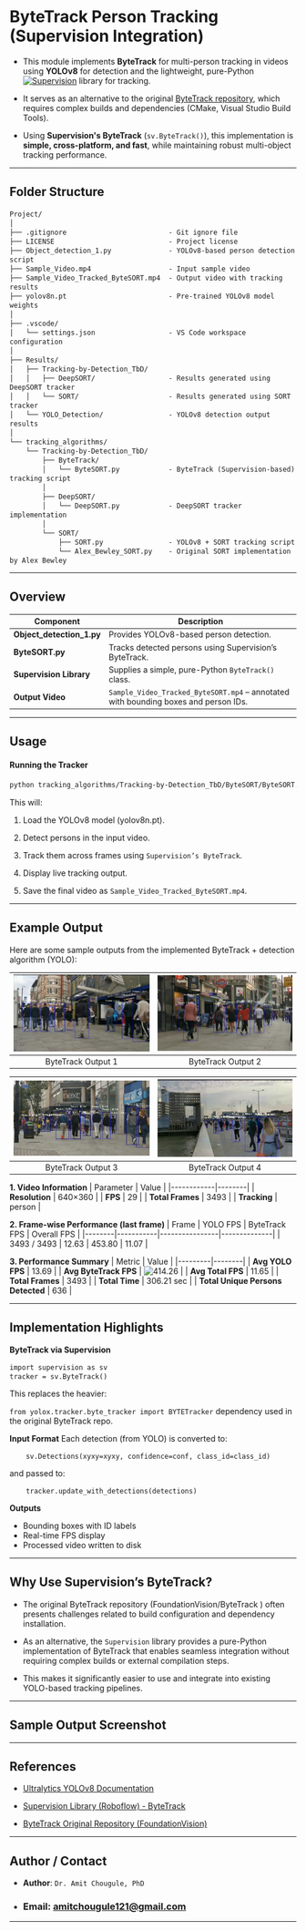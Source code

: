 # ByteTrack Person Tracking (Supervision Integration)

- This module implements **ByteTrack** for multi-person tracking in videos using **YOLOv8** for detection and the lightweight, pure-Python [![Supervision](https://img.shields.io/badge/Supervision-yellow)](https://supervision.roboflow.com/) library for tracking.


- It serves as an alternative to the original [ByteTrack repository](https://github.com/FoundationVision/ByteTrack.git), which requires complex builds and dependencies (CMake, Visual Studio Build Tools).  

- Using **Supervision's ByteTrack** (`sv.ByteTrack()`), this implementation is **simple, cross-platform, and fast**, while maintaining robust multi-object tracking performance.

---

## Folder Structure
```
Project/
│
├── .gitignore                         - Git ignore file
├── LICENSE                            - Project license
├── Object_detection_1.py              - YOLOv8-based person detection script
├── Sample_Video.mp4                   - Input sample video
├── Sample_Video_Tracked_ByteSORT.mp4  - Output video with tracking results
├── yolov8n.pt                         - Pre-trained YOLOv8 model weights
│
├── .vscode/
│   └── settings.json                  - VS Code workspace configuration
│
├── Results/
│   ├── Tracking-by-Detection_TbD/
│   │   ├── DeepSORT/                  - Results generated using DeepSORT tracker
│   │   └── SORT/                      - Results generated using SORT tracker
│   └── YOLO_Detection/                - YOLOv8 detection output results
│
└── tracking_algorithms/
    └── Tracking-by-Detection_TbD/
        ├── ByteTrack/
        │   └── ByteSORT.py            - ByteTrack (Supervision-based) tracking script
        │
        ├── DeepSORT/
        │   └── DeepSORT.py            - DeepSORT tracker implementation
        │
        └── SORT/
            ├── SORT.py                - YOLOv8 + SORT tracking script
            └── Alex_Bewley_SORT.py    - Original SORT implementation by Alex Bewley
```

---

## Overview

| Component | Description |
|------------|--------------|
| **Object_detection_1.py** | Provides YOLOv8-based person detection. |
| **ByteSORT.py** | Tracks detected persons using Supervision’s ByteTrack. |
| **Supervision Library** | Supplies a simple, pure-Python `ByteTrack()` class. |
| **Output Video** | `Sample_Video_Tracked_ByteSORT.mp4` – annotated with bounding boxes and person IDs. |

---
## Usage

#### Running the Tracker

```bash
python tracking_algorithms/Tracking-by-Detection_TbD/ByteSORT/ByteSORT.py
```

This will:

1. Load the YOLOv8 model (yolov8n.pt).

2. Detect persons in the input video.

3. Track them across frames using `Supervision’s ByteTrack`.

4. Display live tracking output.

5. Save the final video as `Sample_Video_Tracked_ByteSORT.mp4`.

--- 

## Example Output

Here are some sample outputs from the implemented ByteTrack + detection algorithm (YOLO):

| ![ByteTrack Sample Output 1](../../../Results/Tracking-by-Detection_TbD/ByteTrack/ByteTrack_1.jpg) | ![ByteTrack Sample Output 2](../../../Results/Tracking-by-Detection_TbD/ByteTrack/ByteTrack_2.jpg) |
|:---------------------------------:|:---------------------------------:|
| ByteTrack Output 1 | ByteTrack Output 2 |

| ![ByteTrack Sample Output 3](../../../Results/Tracking-by-Detection_TbD/ByteTrack/ByteTrack_3.jpg) | ![SORT Sample Output 4](../../../Results/Tracking-by-Detection_TbD/ByteTrack/ByteTrack_4.jpg) |
|:---------------------------------:|:---------------------------------:|
| ByteTrack Output 3 | ByteTrack Output 4 |


**1. Video Information**
| Parameter | Value |
|------------|--------|
| **Resolution** | 640×360 |
| **FPS** | 29 |
| **Total Frames** | 3493 |
| **Tracking** | person |

**2. Frame-wise Performance (last frame)**
| Frame | YOLO FPS | ByteTrack FPS | Overall FPS |
|--------|-----------|----------------|--------------|
| 3493 / 3493 | 12.63 | 453.80 | 11.07 |

**3. Performance Summary**
| Metric | Value |
|---------|--------|
| **Avg YOLO FPS** | 13.69 |
| **Avg ByteTrack FPS** | ![414.26](https://img.shields.io/badge/-414.26-green) |
| **Avg Total FPS** | 11.65 |
| **Total Frames** | 3493 |
| **Total Time** | 306.21 sec |
| **Total Unique Persons Detected** | 636 |

---

## Implementation Highlights

__ByteTrack via Supervision__

```
import supervision as sv
tracker = sv.ByteTrack()
```

This replaces the heavier:

```from yolox.tracker.byte_tracker import BYTETracker``` dependency used in the original ByteTrack repo.

**Input Format**
Each detection (from YOLO) is converted to:
```
	sv.Detections(xyxy=xyxy, confidence=conf, class_id=class_id)
```
	
and passed to:
```
	tracker.update_with_detections(detections)
```

**Outputs**
- Bounding boxes with ID labels
- Real-time FPS display
- Processed video written to disk

---

## Why Use Supervision’s ByteTrack?

- The original ByteTrack repository (FoundationVision/ByteTrack
) often presents challenges related to build configuration and dependency installation.

- As an alternative, the `Supervision` library provides a pure-Python implementation of ByteTrack that enables seamless integration without requiring complex builds or external compilation steps.

- This makes it significantly easier to use and integrate into existing YOLO-based tracking pipelines.

---

## Sample Output Screenshot


---

## References

- [Ultralytics YOLOv8 Documentation](https://docs.ultralytics.com/)

- [Supervision Library (Roboflow) - ByteTrack](https://supervision.roboflow.com/trackers/)

- [ByteTrack Original Repository (FoundationVision)](https://github.com/FoundationVision/ByteTrack)

---

## Author / Contact

- **Author**: `Dr. Amit Chougule, PhD` 

- ### Email: [amitchougule121@gmail.com](mailto:amitchougule121@gmail.com)
---